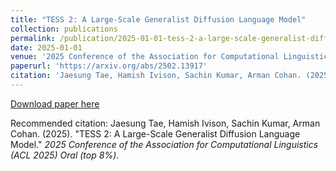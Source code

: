 ```yaml
---
title: "TESS 2: A Large-Scale Generalist Diffusion Language Model"
collection: publications
permalink: /publication/2025-01-01-tess-2-a-large-scale-generalist-diffusion-language-model
date: 2025-01-01
venue: '2025 Conference of the Association for Computational Linguistics (ACL 2025) Oral (top 8%)'
paperurl: 'https://arxiv.org/abs/2502.13917'
citation: 'Jaesung Tae, Hamish Ivison, Sachin Kumar, Arman Cohan. (2025). &quot;TESS 2: A Large-Scale Generalist Diffusion Language Model.&quot; <i>2025 Conference of the Association for Computational Linguistics (ACL 2025) Oral (top 8%)</i>.'
---
```


<a href='https://arxiv.org/abs/2502.13917'>Download paper here</a>

Recommended citation: Jaesung Tae, Hamish Ivison, Sachin Kumar, Arman Cohan. (2025). "TESS 2: A Large-Scale Generalist Diffusion Language Model." <i>2025 Conference of the Association for Computational Linguistics (ACL 2025) Oral (top 8%)</i>.